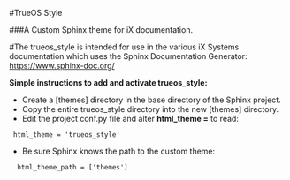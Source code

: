 #TrueOS Style 

###A Custom Sphinx theme for iX documentation.

#The trueos_style is intended for use in the various iX Systems
documentation which uses the Sphinx Documentation Generator:
https://www.sphinx-doc.org/

**Simple instructions to add and activate trueos_style:**

* Create a [themes] directory in the base directory of the Sphinx project.
* Copy the entire trueos_style directory into the new [themes] directory.
* Edit the project conf.py file and alter **html_theme =** to read:

```
 html_theme = 'trueos_style'
```

* Be sure Sphinx knows the path to the custom theme:

```
  html_theme_path = ['themes']
```
